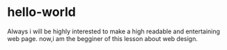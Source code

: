 # hello-world
Always i will be highly interested to make a high readable and entertaining web page.
now,i am the begginer of this lesson about web design.
